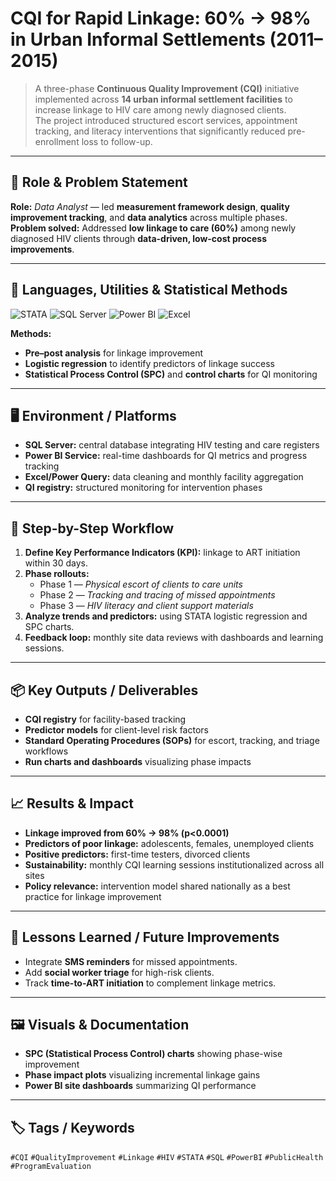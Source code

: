# CQI for Rapid Linkage: 60% → 98% in Urban Informal Settlements (2011–2015)

> A three-phase **Continuous Quality Improvement (CQI)** initiative implemented across **14 urban informal settlement facilities** to increase linkage to HIV care among newly diagnosed clients.  
> The project introduced structured escort services, appointment tracking, and literacy interventions that significantly reduced pre-enrollment loss to follow-up.

---

## 👤 Role & Problem Statement
**Role:** *Data Analyst* — led **measurement framework design**, **quality improvement tracking**, and **data analytics** across multiple phases.  
**Problem solved:** Addressed **low linkage to care (60%)** among newly diagnosed HIV clients through **data-driven, low-cost process improvements**.

---

## 🧰 Languages, Utilities & Statistical Methods

<p>
  <img src="https://img.shields.io/badge/STATA-Analysis-1f7a8c?style=for-the-badge" alt="STATA">
  <img src="https://img.shields.io/badge/SQL%20Server-Database-CC2927?style=for-the-badge&logo=microsoft-sql-server&logoColor=white" alt="SQL Server">
  <img src="https://img.shields.io/badge/Power%20BI-Dashboards-F2C811?style=for-the-badge&logo=powerbi&logoColor=black" alt="Power BI">
  <img src="https://img.shields.io/badge/Microsoft%20Excel-Data%20Management-217346?style=for-the-badge&logo=microsoft-excel&logoColor=white" alt="Excel">
</p>

**Methods:**  
- **Pre–post analysis** for linkage improvement  
- **Logistic regression** to identify predictors of linkage success  
- **Statistical Process Control (SPC)** and **control charts** for QI monitoring  

---

## 🖥️ Environment / Platforms
- **SQL Server:** central database integrating HIV testing and care registers  
- **Power BI Service:** real-time dashboards for QI metrics and progress tracking  
- **Excel/Power Query:** data cleaning and monthly facility aggregation  
- **QI registry:** structured monitoring for intervention phases  

---

## 🧭 Step-by-Step Workflow
1. **Define Key Performance Indicators (KPI):** linkage to ART initiation within 30 days.  
2. **Phase rollouts:**  
   - Phase 1 — *Physical escort of clients to care units*  
   - Phase 2 — *Tracking and tracing of missed appointments*  
   - Phase 3 — *HIV literacy and client support materials*  
3. **Analyze trends and predictors:** using STATA logistic regression and SPC charts.  
4. **Feedback loop:** monthly site data reviews with dashboards and learning sessions.  

---

## 📦 Key Outputs / Deliverables
- **CQI registry** for facility-based tracking  
- **Predictor models** for client-level risk factors  
- **Standard Operating Procedures (SOPs)** for escort, tracking, and triage workflows  
- **Run charts and dashboards** visualizing phase impacts  

---

## 📈 Results & Impact
- **Linkage improved from 60% → 98% (p<0.0001)**  
- **Predictors of poor linkage:** adolescents, females, unemployed clients  
- **Positive predictors:** first-time testers, divorced clients  
- **Sustainability:** monthly CQI learning sessions institutionalized across all sites  
- **Policy relevance:** intervention model shared nationally as a best practice for linkage improvement  

---

## 🔧 Lessons Learned / Future Improvements
- Integrate **SMS reminders** for missed appointments.  
- Add **social worker triage** for high-risk clients.  
- Track **time-to-ART initiation** to complement linkage metrics.  

---

## 🖼️ Visuals & Documentation
- **SPC (Statistical Process Control) charts** showing phase-wise improvement  
- **Phase impact plots** visualizing incremental linkage gains  
- **Power BI site dashboards** summarizing QI performance  

---

## 🏷️ Tags / Keywords
`#CQI` `#QualityImprovement` `#Linkage` `#HIV` `#STATA` `#SQL` `#PowerBI` `#PublicHealth` `#ProgramEvaluation`

